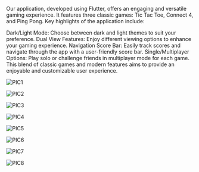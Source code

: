 Our application, developed using Flutter, offers an engaging and versatile gaming experience. It features three classic games: Tic Tac Toe, Connect 4, and Ping Pong. Key highlights of the application include:

Dark/Light Mode: Choose between dark and light themes to suit your preference.
Dual View Features: Enjoy different viewing options to enhance your gaming experience.
Navigation Score Bar: Easily track scores and navigate through the app with a user-friendly score bar.
Single/Multiplayer Options: Play solo or challenge friends in multiplayer mode for each game.
This blend of classic games and modern features aims to provide an enjoyable and customizable user experience.

![PIC1](https://github.com/Mohammad-AlJourishi/GamesHub/assets/125097449/89e67c55-1ec7-4fe4-9806-d9fab6ede490)


![PIC2](https://github.com/Mohammad-AlJourishi/GamesHub/assets/125097449/4ad56f01-8d36-4d43-a406-d505adafd5ee)


![PIC3](https://github.com/Mohammad-AlJourishi/GamesHub/assets/125097449/a964ef04-3c5a-4ee9-8ea6-18b390b353da)


![PIC4](https://github.com/Mohammad-AlJourishi/GamesHub/assets/125097449/cc0986ca-120a-45ec-ae30-209dabd9a7de)


![PIC5](https://github.com/Mohammad-AlJourishi/GamesHub/assets/125097449/e4fff844-e57c-40ec-a108-282ee236b8d6)


![PIC6](https://github.com/Mohammad-AlJourishi/GamesHub/assets/125097449/d2ad12e9-b826-44e8-a8f9-48d3b9154934)


![PIC7](https://github.com/Mohammad-AlJourishi/GamesHub/assets/125097449/6280f6f7-605c-4cd5-bdab-d5e3b98e07d8)


![PIC8](https://github.com/Mohammad-AlJourishi/GamesHub/assets/125097449/ca01ea5d-9927-4631-b533-d89832867cab)

